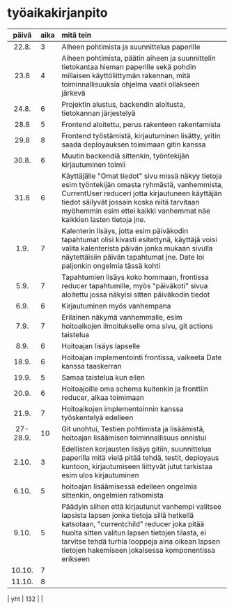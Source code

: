 # työaikakirjanpito

| päivä | aika | mitä tein  |
| :----:|:-----| :-----|
| 22.8. | 3    |  Aiheen pohtimista ja suunnittelua paperille |
| 23.8  | 4    | Aiheen pohtimista, päätin aiheen ja suunnittelin tietokantaa hieman paperille sekä pohdin millaisen käyttöliittymän rakennan, mitä toiminnallisuuksia ohjelma vaatii ollakseen järkevä |
| 24.8. | 6    | Projektin alustus, backendin aloitusta, tietokannan järjestelyä |
| 28.8  | 5    | Frontend aloitettu, perus rakenteen rakentamista |
| 29.8  | 8    | Frontend työstämistä, kirjautuminen lisätty, yritin saada deployauksen toimimaan gitin kanssa |
| 30.8. | 6    | Muutin backendiä sittenkin, työntekijän kirjautuminen toimii |
| 31.8  | 6    | Käyttäjälle "Omat tiedot" sivu missä näkyy tietoja esim työntekijän omasta ryhmästä, vanhemmista, CurrentUser reduceri jotta kirjautuneen käyttäjän tiedot säilyvät jossain koska niitä tarvitaan myöhemmin esim ettei kaikki vanhemmat näe kaikkien lasten tietoja jne. |
| 1.9.  | 7    | Kalenterin lisäys, jotta esim päiväkodin tapahtumat olisi kivasti esitettynä, käyttäjä voisi valita kalenterista päivän jonka mukaan sivulla näytettäisiin päivän tapahtumat jne. Date loi paljonkin ongelmia tässä kohti |
| 5.9.  | 7    | Tapahtumien lisäys koko hommaan, frontissa reducer tapahtumille, myös "päiväkoti" sivua aloitettu jossa näkyisi sitten päiväkodin tiedot |
| 6.9.  | 6    | Kirjautuminen myös vanhempana |
| 7.9.  | 7   | Erilainen näkymä vanhemmalle, esim hoitoaikojen ilmoitukselle oma sivu, git actions taistelua  |
| 8.9.  | 6   | Hoitoajan lisäys lapselle  |
| 18.9. | 6   |  Hoitoajan implementointi frontissa, vaikeeta Date kanssa taaskerran |
| 19.9.  | 5   | Samaa taistelua kun eilen  |
| 20.9.  | 6   | Hoitoajoille oma schema kuitenkin ja fronttiin reducer, alkaa toimimaan  |
| 21.9.  | 7   | Hoitoaikojen implementoinnin kanssa työskentelyä edelleen  |
| 27-28.9.  | 10   | Git unohtui, Testien pohtimista ja lisäämistä, hoitoajan lisäämisen toiminnallisuus onnistui |
| 2.10.  | 3   | Edellisten korjausten lisäys gitiin, suunnittelua paperilla mitä vielä pitää tehdä, testit, deployaus kuntoon, kirjautumiseen liittyvät jutut tarkistaa esim ulos kirjautuminen  |
| 6.10.  | 5   | hoitoajan lisäämisessä edelleen ongelmia sittenkin, ongelmien ratkomista  |
| 9.10.  | 5   | Päädyin siihen  että kirjautunut vanhempi valitsee lapsista lapsen jonka tietoja sillä hetkellä katsotaan, "currentchild" reducer joka pitää huolta sitten valitun lapsen tietojen tilasta, ei tarvitse tehdä turhia looppeja aina oikean lapsen tietojen hakemiseen jokaisessa komponentissa erikseen |
| 10.10.  | 7   |  |
| 11.10.  | 8   |  |

| yht     | 132 |  | 